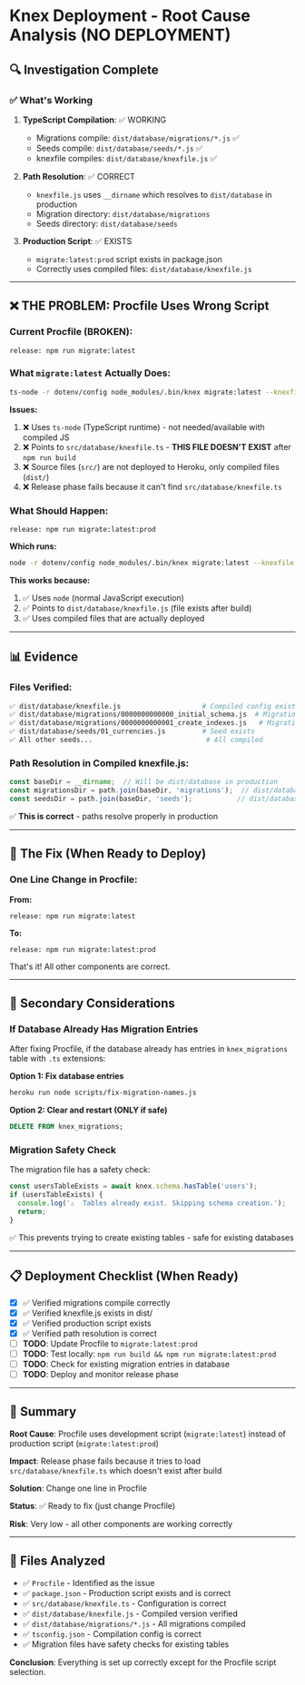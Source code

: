 # Knex Deployment - Root Cause Analysis (NO DEPLOYMENT)

## 🔍 Investigation Complete

### ✅ What's Working

1. **TypeScript Compilation**: ✅ WORKING
   - Migrations compile: `dist/database/migrations/*.js` ✅
   - Seeds compile: `dist/database/seeds/*.js` ✅
   - knexfile compiles: `dist/database/knexfile.js` ✅

2. **Path Resolution**: ✅ CORRECT
   - `knexfile.js` uses `__dirname` which resolves to `dist/database` in production
   - Migration directory: `dist/database/migrations`
   - Seeds directory: `dist/database/seeds`

3. **Production Script**: ✅ EXISTS
   - `migrate:latest:prod` script exists in package.json
   - Correctly uses compiled files: `dist/database/knexfile.js`

---

## ❌ THE PROBLEM: Procfile Uses Wrong Script

### Current Procfile (BROKEN):
```
release: npm run migrate:latest
```

### What `migrate:latest` Actually Does:
```bash
ts-node -r dotenv/config node_modules/.bin/knex migrate:latest --knexfile src/database/knexfile.ts
```

**Issues:**
1. ❌ Uses `ts-node` (TypeScript runtime) - not needed/available with compiled JS
2. ❌ Points to `src/database/knexfile.ts` - **THIS FILE DOESN'T EXIST** after `npm run build`
3. ❌ Source files (`src/`) are not deployed to Heroku, only compiled files (`dist/`)
4. ❌ Release phase fails because it can't find `src/database/knexfile.ts`

### What Should Happen:
```
release: npm run migrate:latest:prod
```

**Which runs:**
```bash
node -r dotenv/config node_modules/.bin/knex migrate:latest --knexfile dist/database/knexfile.js
```

**This works because:**
1. ✅ Uses `node` (normal JavaScript execution)
2. ✅ Points to `dist/database/knexfile.js` (file exists after build)
3. ✅ Uses compiled files that are actually deployed

---

## 📊 Evidence

### Files Verified:
```bash
✅ dist/database/knexfile.js                    # Compiled config exists
✅ dist/database/migrations/0000000000000_initial_schema.js  # Migration exists
✅ dist/database/migrations/0000000000001_create_indexes.js   # Migration exists
✅ dist/database/seeds/01_currencies.js         # Seed exists
✅ All other seeds...                            # All compiled
```

### Path Resolution in Compiled knexfile.js:
```javascript
const baseDir = __dirname;  // Will be dist/database in production
const migrationsDir = path.join(baseDir, 'migrations');  // dist/database/migrations
const seedsDir = path.join(baseDir, 'seeds');           // dist/database/seeds
```

✅ **This is correct** - paths resolve properly in production

---

## 🎯 The Fix (When Ready to Deploy)

### One Line Change in Procfile:

**From:**
```
release: npm run migrate:latest
```

**To:**
```
release: npm run migrate:latest:prod
```

That's it! All other components are correct.

---

## 🔧 Secondary Considerations

### If Database Already Has Migration Entries

After fixing Procfile, if the database already has entries in `knex_migrations` table with `.ts` extensions:

**Option 1: Fix database entries**
```bash
heroku run node scripts/fix-migration-names.js
```

**Option 2: Clear and restart (ONLY if safe)**
```sql
DELETE FROM knex_migrations;
```

### Migration Safety Check

The migration file has a safety check:
```typescript
const usersTableExists = await knex.schema.hasTable('users');
if (usersTableExists) {
  console.log('⚠️  Tables already exist. Skipping schema creation.');
  return;
}
```

✅ This prevents trying to create existing tables - safe for existing databases

---

## 📋 Deployment Checklist (When Ready)

- [x] ✅ Verified migrations compile correctly
- [x] ✅ Verified knexfile.js exists in dist/
- [x] ✅ Verified production script exists
- [x] ✅ Verified path resolution is correct
- [ ] **TODO**: Update Procfile to `migrate:latest:prod`
- [ ] **TODO**: Test locally: `npm run build && npm run migrate:latest:prod`
- [ ] **TODO**: Check for existing migration entries in database
- [ ] **TODO**: Deploy and monitor release phase

---

## 🎯 Summary

**Root Cause**: Procfile uses development script (`migrate:latest`) instead of production script (`migrate:latest:prod`)

**Impact**: Release phase fails because it tries to load `src/database/knexfile.ts` which doesn't exist after build

**Solution**: Change one line in Procfile

**Status**: ✅ Ready to fix (just change Procfile)

**Risk**: Very low - all other components are working correctly

---

## 📝 Files Analyzed

- ✅ `Procfile` - Identified as the issue
- ✅ `package.json` - Production script exists and is correct
- ✅ `src/database/knexfile.ts` - Configuration is correct
- ✅ `dist/database/knexfile.js` - Compiled version verified
- ✅ `dist/database/migrations/*.js` - All migrations compiled
- ✅ `tsconfig.json` - Compilation config is correct
- ✅ Migration files have safety checks for existing tables

**Conclusion**: Everything is set up correctly except for the Procfile script selection.


